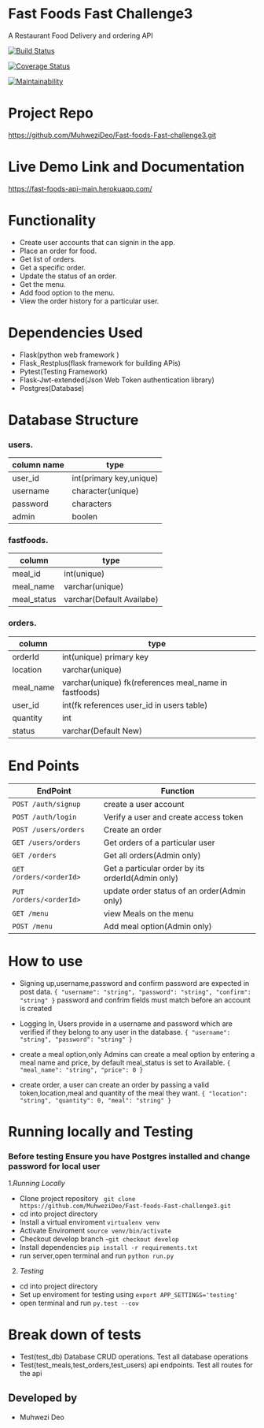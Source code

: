 # Fast Foods Fast Challenge3
A Restaurant Food Delivery and ordering API



[![Build Status](https://travis-ci.org/MuhweziDeo/Fast-foods-Fast-challenge3.svg?branch=develop)](https://travis-ci.org/MuhweziDeo/Fast-foods-Fast-challenge3)

[![Coverage Status](https://coveralls.io/repos/github/MuhweziDeo/Fast-foods-Fast-challenge3/badge.svg?branch=develop)](https://coveralls.io/github/MuhweziDeo/Fast-foods-Fast-challenge3?branch=develop)

[![Maintainability](https://api.codeclimate.com/v1/badges/b5c09d42343e10ee8bc8/maintainability)](https://codeclimate.com/github/MuhweziDeo/Fast-foods-Fast-challenge3/maintainability)

# Project Repo
https://github.com/MuhweziDeo/Fast-foods-Fast-challenge3.git

# Live Demo Link and Documentation
https://fast-foods-api-main.herokuapp.com/

# Functionality
- Create user accounts that can signin in the app. 
- Place an order for food.
- Get list of orders.
- Get a specific order.
- Update the status of an order. 
- Get the menu.
- Add food option to the menu.
- View the order history  for a particular user.

# Dependencies Used
- Flask(python web framework )
- Flask_Restplus(flask framework for building APis)
- Pytest(Testing Framework)
- Flask-Jwt-extended(Json Web Token authentication library)
- Postgres(Database)

# Database Structure
### users.
|column name|type|
|-----------------|---------------|
|user_id|int(primary key,unique)|
|username|character(unique)|
|password|characters|
|admin|boolen|

### fastfoods.
|column|type|
|--------------------|--------------------|
|meal_id|int(unique)|
|meal_name|varchar(unique)|
|meal_status|varchar(Default Availabe)

### orders.
|column|type|
|--------------------|--------------------|
|orderId|int(unique) primary key|
|location|varchar(unique)|
|meal_name|varchar(unique) fk(references meal_name in fastfoods)|
|user_id|int(fk references user_id in users table)|
|quantity|int|
|status|varchar(Default New)





# End Points 
| EndPoint  | Function |
| ------------- | ------------- |
|`POST /auth/signup`  | create a user account |
|`POST /auth/login` | Verify a user and create access token |
|`POST /users/orders `        | Create an order|
|`GET /users/orders  `               | Get orders of a particular user|
|`GET /orders `         | Get all orders(Admin only)|
|`GET /orders/<orderId> `        | Get a particular order by its orderId(Admin only)|
|`PUT /orders/<orderId>`       | update order status of an order(Admin only)|
|`GET /menu`       | view Meals on the menu|
|`POST /menu`       | Add meal option(Admin only)|

# How to use
- Signing up,username,password and confirm password are expected in post data.
`{
  "username": "string",
  "password": "string",
  "confirm": "string"
}`
password and confrim fields must match before an account is created

- Logging In, Users provide in a username and password which are verified if they
belong to any user in the database.
`{
  "username": "string",
  "password": "string"
}`

- create a meal option,only Admins can create a meal option by entering a meal name 
and price, by default meal_status is set to Available.
`{
  "meal_name": "string",
  "price": 0
}`

- create order, a user can create an order by passing a valid token,location,meal
and quantity of the meal they want.
`{
  "location": "string",
  "quantity": 0,
  "meal": "string"
}`

# Running locally and Testing
### Before testing Ensure you have Postgres installed and change password for local user

1.*Running Locally*
- Clone project repository ` git clone https://github.com/MuhweziDeo/Fast-foods-Fast-challenge3.git`
- cd into project directory
- Install a virtual enviroment `virtualenv venv`
- Activate Enviroment `source venv/bin/activate`
- Checkout develop branch -`git checkout develop`
- Install dependencies `pip install -r requirements.txt`
- run server,open terminal and run `python run.py`

2. *Testing*
- cd into project directory 
- Set up enviroment  for testing using `export APP_SETTINGS='testing'`
- open terminal and run `py.test --cov`


# Break down of tests
- Test(test_db) Database CRUD operations.
Test all database operations
- Test(test_meals,test_orders,test_users) api endpoints.
Test all routes for the api



## Developed by
- Muhwezi Deo








